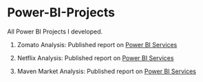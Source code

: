 # Power-BI-Projects

All Power BI Projects I developed.

1) Zomato Analysis: Published report on <a href="https://app.powerbi.com/reportEmbed?reportId=198047d9-dc69-4c24-9bd3-de18d01a3644&autoAuth=true&ctid=6e940aac-4274-4c97-9b7d-b21433f2fb2f&config=eyJjbHVzdGVyVXJsIjoiaHR0cHM6Ly93YWJpLWluZGlhLWNlbnRyYWwtYS1wcmltYXJ5LXJlZGlyZWN0LmFuYWx5c2lzLndpbmRvd3MubmV0LyJ9">Power BI Services</a>

2) Netflix Analysis: Published report on <a href="https://app.powerbi.com/reportEmbed?reportId=c6829bc3-3bf3-43ad-98ad-ac5ebd097899&autoAuth=true&ctid=6e940aac-4274-4c97-9b7d-b21433f2fb2f&config=eyJjbHVzdGVyVXJsIjoiaHR0cHM6Ly93YWJpLWluZGlhLWNlbnRyYWwtYS1wcmltYXJ5LXJlZGlyZWN0LmFuYWx5c2lzLndpbmRvd3MubmV0LyJ9">Power BI Services</a>

3) Maven Market Analysis: Published report on <a href="https://app.powerbi.com/reportEmbed?reportId=58783e94-9898-41cd-80f5-8fe4951edeb2&autoAuth=true&ctid=6e940aac-4274-4c97-9b7d-b21433f2fb2f&config=eyJjbHVzdGVyVXJsIjoiaHR0cHM6Ly93YWJpLWluZGlhLWNlbnRyYWwtYS1wcmltYXJ5LXJlZGlyZWN0LmFuYWx5c2lzLndpbmRvd3MubmV0LyJ9">Power BI Services</a> 
